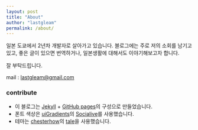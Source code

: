 ```yaml
---
layout: post
title: "About"
author: "lastgleam"
permalink: /about/
---
```


일본 도쿄에서 2년차 개발자로 살아가고 있습니다.
블로그에는 주로 저의 소회를 남기고 있고, 좋은 글이 있으면 번역하거나, 
일본생활에 대해서도 이야기해보고자 합니다. 

잘 부탁드립니다.

mail : lastgleam@gmail.com

### contribute

- 이 블로그는 [Jekyll](https://jekyllrb-ja.github.io/) + [GitHub pages](https://pages.github.com/)의 구성으로 만들었습니다.
- 폰트 색상은 [uiGradients](https://uigradients.com/)의 [Socialive](https://uigradients.com/#Socialive)를 사용했습니다.
- 테마는 [chesterhow](https://github.com/chesterhow/)의 [tale](https://github.com/chesterhow/tale/)을 사용했습니다.
